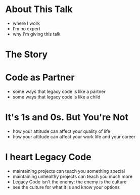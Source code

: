 # About This Talk
  - where I work
  - I'm no expert
  - why I'm giving this talk

# The Story

# Code as Partner
  - some ways that legacy code is like a partner
  - some ways that legacy code is like a child

# It's 1s and 0s. But You're Not
  - how your attitude can affect your quality of life
  - how your attitude can affect your work life and your career

# I heart Legacy Code 
  - maintaining projects can teach you something special
  - maintaining unhealthy projects can teach you much more
  - Legacy Code isn't the enemy: the enemy is the culture
  - see the culture for what it is and know your options
